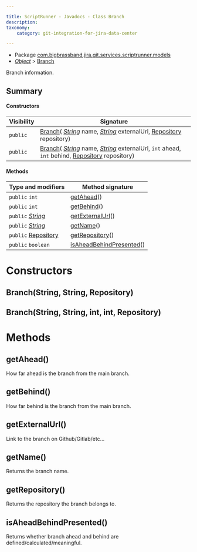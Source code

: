 ```yaml
---

title: ScriptRunner - Javadocs - Class Branch
description:
taxonomy:
    category: git-integration-for-jira-data-center

---
```

<!-- The Branch link is flagged as 404 by web crawlers. This is intended as is. -->

* Package [com.bigbrassband.jira.git.services.scriptrunner.models](#)
*  *[Object](https://docs.oracle.com/javase/8/docs/api/java/lang/Object.html)*  \> [Branch](#)

Branch information.


## Summary
#### Constructors
| Visibility | Signature |
| --- | --- |
| `public` | [Branch](#branchstring-string-repository)( *[String](https://docs.oracle.com/javase/8/docs/api/java/lang/String.html)*  name,  *[String](https://docs.oracle.com/javase/8/docs/api/java/lang/String.html)*  externalUrl, [Repository](/git-integration-for-jira-data-center/scriptrunner-javadoc-git-rest-publicmodels-Repository-gij-self-managed/) repository) |
| `public` | [Branch](#branchstring-string-int-int-repository)( *[String](https://docs.oracle.com/javase/8/docs/api/java/lang/String.html)*  name,  *[String](https://docs.oracle.com/javase/8/docs/api/java/lang/String.html)*  externalUrl, `int` ahead, `int` behind, [Repository](/git-integration-for-jira-data-center/scriptrunner-javadoc-git-rest-publicmodels-Repository-gij-self-managed/) repository) |

#### Methods
| Type and modifiers | Method signature |
| --- | --- |
| `public` `int` | [getAhead](#getahead)() |
| `public` `int` | [getBehind](#getbehind)() |
| `public`  *[String](https://docs.oracle.com/javase/8/docs/api/java/lang/String.html)*  | [getExternalUrl](#getexternalurl)() |
| `public`  *[String](https://docs.oracle.com/javase/8/docs/api/java/lang/String.html)*  | [getName](#getname)() |
| `public` [Repository](/git-integration-for-jira-data-center/scriptrunner-javadoc-git-rest-publicmodels-Repository-gij-self-managed/) | [getRepository](#getrepository)() |
| `public` `boolean` | [isAheadBehindPresented](#isaheadbehindpresented)() |



# Constructors
## Branch(String, String, Repository)




## Branch(String, String, int, int, Repository)



# Methods
## getAhead()
How far ahead is the branch from the main branch.



## getBehind()
How far behind is the branch from the main branch.



## getExternalUrl()
Link to the branch on Github/Gitlab/etc...



## getName()
Returns the branch name.



## getRepository()
Returns the repository the branch belongs to.



## isAheadBehindPresented()
Returns whether branch ahead and behind are defined/calculated/meaningful.




